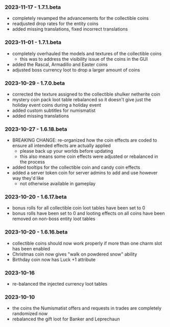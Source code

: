 ### 2023-11-17 - 1.7.1.beta

- completely revamped the advancements for the collectible coins
- readjusted drop rates for the entity coins
- added missing translations, fixed incorrect translations

### 2023-11-01 - 1.7.1.beta

- completely overhauled the models and textures of the collectible coins
  - this was to address the visibility issue of the coins in the GUI
- added the Rascal, Armadillo and Easter coins
- adjusted boss currency loot to drop a larger amount of coins

### 2023-10-29 - 1.7.0.beta

- corrected the texture assigned to the collectible shulker netherite coin
- mystery coin pack loot table rebalanced so it doesn't give just the holiday event coins during a holiday event
- added custom subtitles for numismatist
- added missing translations

### 2023-10-27 - 1.6.18.beta

- BREAKING CHANGE: re-organized how the coin effects are coded to ensure all intended effects are actually applied
  - please back up your worlds before updating
  - this also means some coin effects were adjusted or rebalanced in the process
- added tooltips for the collectible coin and candy coin effects
- added a server token coin for server admins to add and use however way they'd like
  - not otherwise available in gameplay

### 2023-10-20 - 1.6.17.beta

- bonus rolls for all collectible coin loot tables have been set to 0
- bonus rolls have been set to 0 and looting effects on all coins have been removed on non-boss entity loot tables

### 2023-10-20 - 1.6.16.beta

- collectible coins should now work properly if more than one charm slot has been enabled
- Christmas coin now gives "walk on powdered snow" ability
- Birthday coin now has Luck +1 attribute

### 2023-10-16

- re-balanced the injected currency loot tables

### 2023-10-10

- the coins the Numismatist offers and requests in trades are completely randomized now
- rebalanced the gift loot for Banker and Leprechaun